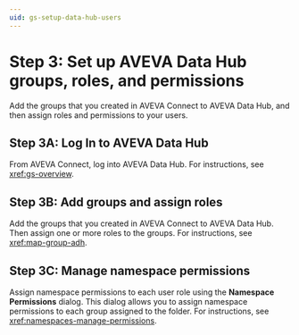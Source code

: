 ```yaml
---
uid: gs-setup-data-hub-users
---
```


# Step 3: Set up AVEVA Data Hub groups, roles, and permissions

Add the groups that you created in AVEVA Connect to AVEVA Data Hub, and then assign roles and permissions to your users.

## Step 3A: Log In to AVEVA Data Hub

From AVEVA Connect, log into AVEVA Data Hub. For instructions, see <xref:gs-overview>.

## Step 3B: Add groups and assign roles

Add the groups that you created in AVEVA Connect to AVEVA Data Hub. Then assign one or more roles to the groups. For instructions, see <xref:map-group-adh>.

## Step 3C: Manage namespace permissions

Assign namespace permissions to each user role using the **Namespace Permissions** dialog. This dialog allows you to assign namespace permissions to each group assigned to the folder. For instructions, see <xref:namespaces-manage-permissions>.
